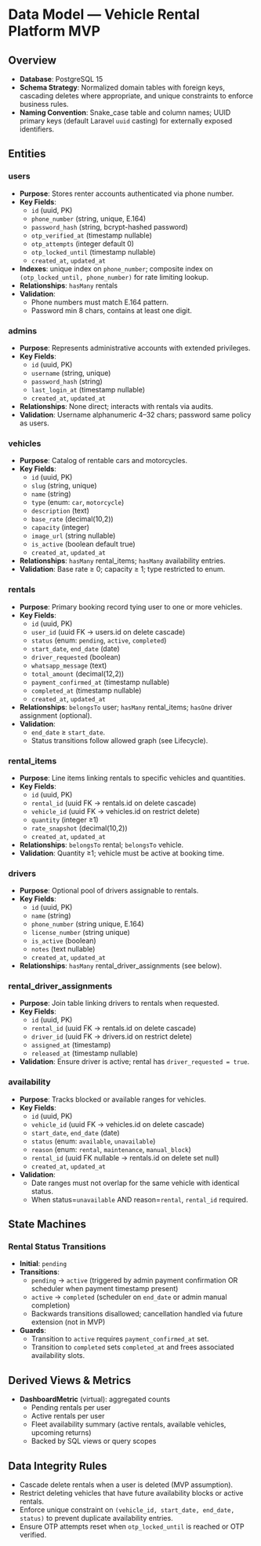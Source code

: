 # Data Model — Vehicle Rental Platform MVP

## Overview
- **Database**: PostgreSQL 15
- **Schema Strategy**: Normalized domain tables with foreign keys, cascading deletes where appropriate, and unique constraints to enforce business rules.
- **Naming Convention**: Snake_case table and column names; UUID primary keys (default Laravel `uuid` casting) for externally exposed identifiers.

## Entities

### users
- **Purpose**: Stores renter accounts authenticated via phone number.
- **Key Fields**:
  - `id` (uuid, PK)
  - `phone_number` (string, unique, E.164)
  - `password_hash` (string, bcrypt-hashed password)
  - `otp_verified_at` (timestamp nullable)
  - `otp_attempts` (integer default 0)
  - `otp_locked_until` (timestamp nullable)
  - `created_at`, `updated_at`
- **Indexes**: unique index on `phone_number`; composite index on `(otp_locked_until, phone_number)` for rate limiting lookup.
- **Relationships**: `hasMany` rentals
- **Validation**:
  - Phone numbers must match E.164 pattern.
  - Password min 8 chars, contains at least one digit.

### admins
- **Purpose**: Represents administrative accounts with extended privileges.
- **Key Fields**:
  - `id` (uuid, PK)
  - `username` (string, unique)
  - `password_hash` (string)
  - `last_login_at` (timestamp nullable)
  - `created_at`, `updated_at`
- **Relationships**: None direct; interacts with rentals via audits.
- **Validation**: Username alphanumeric 4–32 chars; password same policy as users.

### vehicles
- **Purpose**: Catalog of rentable cars and motorcycles.
- **Key Fields**:
  - `id` (uuid, PK)
  - `slug` (string, unique)
  - `name` (string)
  - `type` (enum: `car`, `motorcycle`)
  - `description` (text)
  - `base_rate` (decimal(10,2))
  - `capacity` (integer)
  - `image_url` (string nullable)
  - `is_active` (boolean default true)
  - `created_at`, `updated_at`
- **Relationships**: `hasMany` rental_items; `hasMany` availability entries.
- **Validation**: Base rate ≥ 0; capacity ≥ 1; type restricted to enum.

### rentals
- **Purpose**: Primary booking record tying user to one or more vehicles.
- **Key Fields**:
  - `id` (uuid, PK)
  - `user_id` (uuid FK → users.id on delete cascade)
  - `status` (enum: `pending`, `active`, `completed`)
  - `start_date`, `end_date` (date)
  - `driver_requested` (boolean)
  - `whatsapp_message` (text)
  - `total_amount` (decimal(12,2))
  - `payment_confirmed_at` (timestamp nullable)
  - `completed_at` (timestamp nullable)
  - `created_at`, `updated_at`
- **Relationships**: `belongsTo` user; `hasMany` rental_items; `hasOne` driver assignment (optional).
- **Validation**:
  - `end_date` ≥ `start_date`.
  - Status transitions follow allowed graph (see Lifecycle).

### rental_items
- **Purpose**: Line items linking rentals to specific vehicles and quantities.
- **Key Fields**:
  - `id` (uuid, PK)
  - `rental_id` (uuid FK → rentals.id on delete cascade)
  - `vehicle_id` (uuid FK → vehicles.id on restrict delete)
  - `quantity` (integer ≥1)
  - `rate_snapshot` (decimal(10,2))
  - `created_at`, `updated_at`
- **Relationships**: `belongsTo` rental; `belongsTo` vehicle.
- **Validation**: Quantity ≥1; vehicle must be active at booking time.

### drivers
- **Purpose**: Optional pool of drivers assignable to rentals.
- **Key Fields**:
  - `id` (uuid, PK)
  - `name` (string)
  - `phone_number` (string unique, E.164)
  - `license_number` (string unique)
  - `is_active` (boolean)
  - `notes` (text nullable)
  - `created_at`, `updated_at`
- **Relationships**: `hasMany` rental_driver_assignments (see below).

### rental_driver_assignments
- **Purpose**: Join table linking drivers to rentals when requested.
- **Key Fields**:
  - `id` (uuid, PK)
  - `rental_id` (uuid FK → rentals.id on delete cascade)
  - `driver_id` (uuid FK → drivers.id on restrict delete)
  - `assigned_at` (timestamp)
  - `released_at` (timestamp nullable)
- **Validation**: Ensure driver is active; rental has `driver_requested = true`.

### availability
- **Purpose**: Tracks blocked or available ranges for vehicles.
- **Key Fields**:
  - `id` (uuid, PK)
  - `vehicle_id` (uuid FK → vehicles.id on delete cascade)
  - `start_date`, `end_date` (date)
  - `status` (enum: `available`, `unavailable`)
  - `reason` (enum: `rental`, `maintenance`, `manual_block`)
  - `rental_id` (uuid FK nullable → rentals.id on delete set null)
  - `created_at`, `updated_at`
- **Validation**:
  - Date ranges must not overlap for the same vehicle with identical status.
  - When status=`unavailable` AND reason=`rental`, `rental_id` required.

## State Machines

### Rental Status Transitions
- **Initial**: `pending`
- **Transitions**:
  - `pending` → `active` (triggered by admin payment confirmation OR scheduler when payment timestamp present)
  - `active` → `completed` (scheduler on `end_date` or admin manual completion)
  - Backwards transitions disallowed; cancellation handled via future extension (not in MVP)
- **Guards**:
  - Transition to `active` requires `payment_confirmed_at` set.
  - Transition to `completed` sets `completed_at` and frees associated availability slots.

## Derived Views & Metrics
- **DashboardMetric** (virtual): aggregated counts
  - Pending rentals per user
  - Active rentals per user
  - Fleet availability summary (active rentals, available vehicles, upcoming returns)
  - Backed by SQL views or query scopes

## Data Integrity Rules
- Cascade delete rentals when a user is deleted (MVP assumption).
- Restrict deleting vehicles that have future availability blocks or active rentals.
- Enforce unique constraint on `(vehicle_id, start_date, end_date, status)` to prevent duplicate availability entries.
- Ensure OTP attempts reset when `otp_locked_until` is reached or OTP verified.
